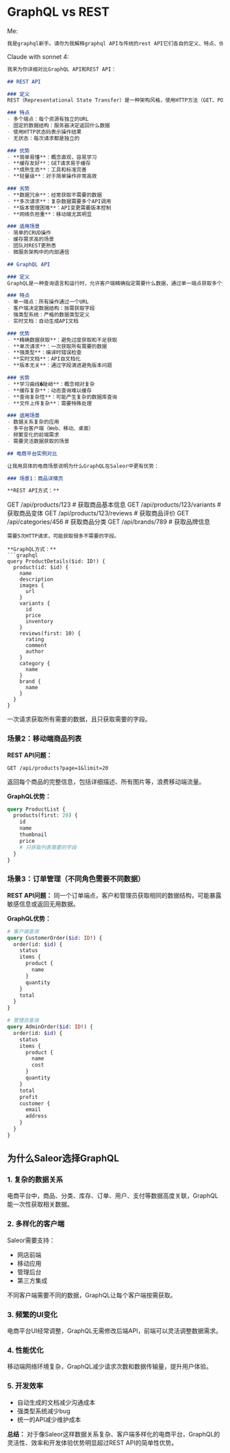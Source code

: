 # GraphQL vs REST


Me:
```markdown
我是graphql新手。请你为我解释graphql API与传统的rest API它们各自的定义、特点、优势、劣势和适用场景。然后用实例解释为何在像saleor这样的开源电商平台中，使用graphql API会比使用传统rest API要更有优势。
```

Claude with sonnet 4:

```markdown
我来为你详细对比GraphQL API和REST API：

## REST API

### 定义
REST（Representational State Transfer）是一种架构风格，使用HTTP方法（GET、POST、PUT、DELETE）操作资源，每个资源都有独特的URL。

### 特点
- 多个端点：每个资源有独立的URL
- 固定的数据结构：服务器决定返回什么数据
- 使用HTTP状态码表示操作结果
- 无状态：每次请求都是独立的

### 优势
- **简单易懂**：概念直观，容易学习
- **缓存友好**：GET请求易于缓存
- **成熟生态**：工具和标准完善
- **轻量级**：对于简单操作非常高效

### 劣势
- **数据冗余**：经常获取不需要的数据
- **多次请求**：复杂数据需要多个API调用
- **版本管理困难**：API变更需要版本控制
- **网络负担重**：移动端尤其明显

### 适用场景
- 简单的CRUD操作
- 缓存需求高的场景
- 团队对REST更熟悉
- 微服务架构中的内部通信

## GraphQL API

### 定义
GraphQL是一种查询语言和运行时，允许客户端精确指定需要什么数据，通过单一端点获取多个资源的数据。

### 特点
- 单一端点：所有操作通过一个URL
- 客户端决定数据结构：按需获取字段
- 强类型系统：严格的数据类型定义
- 实时文档：自动生成API文档

### 优势
- **精确数据获取**：避免过度获取和不足获取
- **单次请求**：一次获取所有需要的数据
- **强类型**：编译时错误检查
- **实时文档**：API自文档化
- **版本无关**：通过字段演进避免版本问题

### 劣势
- **学习曲线�陡峭**：概念相对复杂
- **缓存复杂**：动态查询难以缓存
- **查询复杂性**：可能产生复杂的数据库查询
- **文件上传复杂**：需要特殊处理

### 适用场景
- 数据关系复杂的应用
- 多平台客户端（Web、移动、桌面）
- 频繁变化的前端需求
- 需要灵活数据获取的场景

## 电商平台实例对比

让我用具体的电商场景说明为什么GraphQL在Saleor中更有优势：

### 场景1：商品详情页

**REST API方式：**
```
GET /api/products/123          # 获取商品基本信息
GET /api/products/123/variants # 获取商品变体
GET /api/products/123/reviews  # 获取商品评价
GET /api/categories/456        # 获取商品分类
GET /api/brands/789           # 获取品牌信息
```
需要5次HTTP请求，可能获取很多不需要的字段。

**GraphQL方式：**
```graphql
query ProductDetails($id: ID!) {
  product(id: $id) {
    name
    description
    images {
      url
    }
    variants {
      id
      price
      inventory
    }
    reviews(first: 10) {
      rating
      comment
      author
    }
    category {
      name
    }
    brand {
      name
    }
  }
}
```
一次请求获取所有需要的数据，且只获取需要的字段。

### 场景2：移动端商品列表

**REST API问题：**
```
GET /api/products?page=1&limit=20
```
返回每个商品的完整信息，包括详细描述、所有图片等，浪费移动端流量。

**GraphQL优势：**
```graphql
query ProductList {
  products(first: 20) {
    id
    name
    thumbnail
    price
    # 只获取列表需要的字段
  }
}
```

### 场景3：订单管理（不同角色需要不同数据）

**REST API问题：**
同一个订单端点，客户和管理员获取相同的数据结构，可能暴露敏感信息或返回无用数据。

**GraphQL优势：**
```graphql
# 客户端查询
query CustomerOrder($id: ID!) {
  order(id: $id) {
    status
    items {
      product {
        name
      }
      quantity
    }
    total
  }
}

# 管理员查询
query AdminOrder($id: ID!) {
  order(id: $id) {
    status
    items {
      product {
        name
        cost
      }
      quantity
    }
    total
    profit
    customer {
      email
      address
    }
  }
}
```

## 为什么Saleor选择GraphQL

### 1. **复杂的数据关系**
电商平台中，商品、分类、库存、订单、用户、支付等数据高度关联，GraphQL能一次性获取相关数据。

### 2. **多样化的客户端**
Saleor需要支持：
- 网店前端
- 移动应用
- 管理后台
- 第三方集成

不同客户端需要不同的数据，GraphQL让每个客户端按需获取。

### 3. **频繁的UI变化**
电商平台UI经常调整，GraphQL无需修改后端API，前端可以灵活调整数据需求。

### 4. **性能优化**
移动端网络环境复杂，GraphQL减少请求次数和数据传输量，提升用户体验。

### 5. **开发效率**
- 自动生成的文档减少沟通成本
- 强类型系统减少bug
- 统一的API减少维护成本

**总结：** 对于像Saleor这样数据关系复杂、客户端多样化的电商平台，GraphQL的灵活性、效率和开发体验优势明显超过REST API的简单性优势。

```
